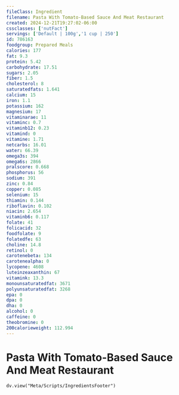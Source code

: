 ```yaml
---
fileClass: Ingredient
filename: Pasta With Tomato-Based Sauce And Meat Restaurant
created: 2024-12-21T19:27:02-06:00
cssclasses: ['nutFact']
servings: ['Default | 100g','1 cup | 250']
id: 786163
foodgroup: Prepared Meals
calories: 177
fat: 9.3
protein: 5.42
carbohydrate: 17.51
sugars: 2.05
fiber: 1.5
cholesterol: 8
saturatedfats: 1.641
calcium: 15
iron: 1.1
potassium: 162
magnesium: 17
vitaminarae: 11
vitaminc: 0.7
vitaminb12: 0.23
vitamind: 0
vitamine: 1.71
netcarbs: 16.01
water: 66.39
omega3s: 394
omega6s: 2866
pralscore: 0.668
phosphorus: 56
sodium: 391
zinc: 0.84
copper: 0.085
selenium: 15
thiamin: 0.144
riboflavin: 0.102
niacin: 2.654
vitaminb6: 0.117
folate: 41
folicacid: 32
foodfolate: 9
folatedfe: 63
choline: 14.8
retinol: 0
carotenebeta: 134
carotenealpha: 0
lycopene: 4608
luteinzeaxanthin: 67
vitamink: 13.3
monounsaturatedfat: 3671
polyunsaturatedfat: 3268
epa: 0
dpa: 0
dha: 0
alcohol: 0
caffeine: 0
theobromine: 0
200calorieweight: 112.994
---
```


# Pasta With Tomato-Based Sauce And Meat Restaurant

```dataviewjs
dv.view("Meta/Scripts/IngredientsFooter")
```
